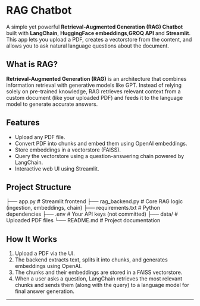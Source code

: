 # RAG Chatbot 

A simple yet powerful **Retrieval-Augmented Generation (RAG) Chatbot** built with **LangChain**, **HuggingFace embeddings**,**GROQ API** and **Streamlit**. This app lets you upload a PDF, creates a vectorstore from the content, and allows you to ask natural language questions about the document.



##  What is RAG?

**Retrieval-Augmented Generation (RAG)** is an architecture that combines information retrieval with generative models like GPT. Instead of relying solely on pre-trained knowledge, RAG retrieves relevant context from a custom document (like your uploaded PDF) and feeds it to the language model to generate accurate answers.



## Features

- Upload any PDF file.
- Convert PDF into chunks and embed them using OpenAI embeddings.
- Store embeddings in a vectorstore (FAISS).
- Query the vectorstore using a question-answering chain powered by LangChain.
- Interactive web UI using Streamlit.


##  Project Structure


├── app.py                 # Streamlit frontend
├── rag\_backend.py         # Core RAG logic (ingestion, embeddings, chain)
├── requirements.txt       # Python dependencies
├── .env                   # Your API keys (not committed)
├── data/                  # Uploaded PDF files
└── README.md              # Project documentation


## How It Works

1. Upload a PDF via the UI.
2. The backend extracts text, splits it into chunks, and generates embeddings using OpenAI.
3. The chunks and their embeddings are stored in a FAISS vectorstore.
4. When a user asks a question, LangChain retrieves the most relevant chunks and sends them (along with the query) to a language model for final answer generation.

---
